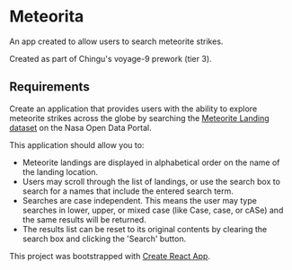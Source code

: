 # Meteorita

An app created to allow users to search meteorite strikes.

Created as part of Chingu's voyage-9 prework (tier 3).

## Requirements

Create an application that provides users with the ability to explore meteorite strikes across the globe by searching the [Meteorite Landing dataset](https://data.nasa.gov/Space-Science/Meteorite-Landings/gh4g-9sfh) on the Nasa Open Data Portal.

This application should allow you to:
- Meteorite landings are displayed in alphabetical order on the name of the landing location. 
- Users may scroll through the list of landings, or use the search box to search for a names that include the entered search term. 
- Searches are case independent. This means the user may type searches in lower, upper, or mixed case (like Case, case, or cASe) and the same results will be returned.
- The results list can be reset to its original contents by clearing the search box and clicking the 'Search' button.

This project was bootstrapped with [Create React App](https://github.com/facebook/create-react-app).